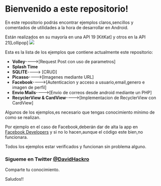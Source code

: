 
# Bienvenido a este repositorio!

En este repositorio podrás encontrar ejemplos claros,sencillos y comentados de utilidades a la hora de desarrollar en Android.

Están realizados en su mayoría en una API 19 [KitKat] y otros en la API 21[Lollipop]
![](http://cdn1.knowyourmobile.com/sites/knowyourmobilecom/files/styles/gallery_wide/public/Array/android-l-vs-android-kitkat.jpg?itok=TftaiwJi)

Esta es la lista de los ejemplos que contiene actualmente este repositorio:
* **Volley**---->[Request Post con uso de parametros]
* **Splash Time** 
* **SQLITE**----> [CRUD]
* **Picasso**---->[Imagenes mediante URL]
* **Facebook**---->[Autenticacion y acceso a usuario,email,genero e imagen de perfil]
*  **Envio Mails**---->[Envio de correos desde android mediante un PHP]
* **RecyclerView & CardView**---->[Implementacion de RecyclerView con CardView]


Algunos de los ejemplos,es necesario que tengas conocimiento mínimo de como se realizan.

Por ejemplo en el caso de Facebook,deberán dar de alta la app en [Facebook Developers](developers.facebook.com) y si no lo hacen,aunque el código este bien,no funcionara.


Todos los ejemplos estar verificados y funcionan sin problema alguno.

### Sigueme en Twitter **[@DavidHackro](https://twitter.com/DavidHackro)**
Comparte tu conocimiento.

Saludos!!

